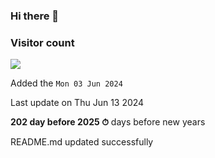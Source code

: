 ### Hi there 👋

### Visitor count

<img src="https://profile-counter.glitch.me/MickaelSuard/count.svg" />

Added the `Mon 03 Jun 2024`

Last update on Thu Jun 13 2024

**202 day before 2025 ⏱** days before new years

                            README.md updated successfully
